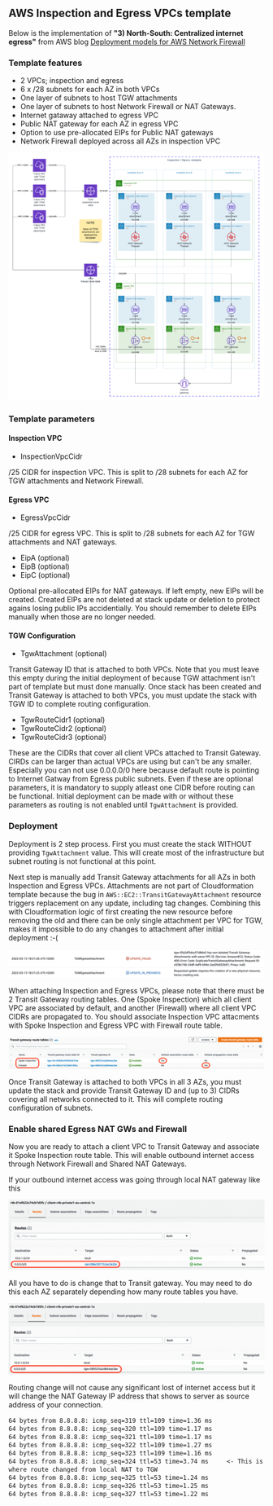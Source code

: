 ## AWS Inspection and Egress VPCs template

Below is the implementation of **"3) North-South: Centralized internet egress"** from AWS blog [Deployment models for AWS Network Firewall](https://aws.amazon.com/blogs/networking-and-content-delivery/deployment-models-for-aws-network-firewall/)

### Template features
* 2 VPCs; inspection and egress
* 6 x /28 subnets for each AZ in both VPCs
* One layer of subnets to host TGW attachments
* One layer of subnets to host Network Firewall or NAT Gateways.
* Internet gataway attached to egress VPC
* Public NAT gateway for each AZ in egress VPC
* Option to use pre-allocated EIPs for Public NAT gateways
* Network Firewall deployed across all AZs in inspection VPC

![Network diagram](diagram.png)

### Template parameters

#### Inspection VPC

   * InspectionVpcCidr

/25 CIDR for inspection VPC. This is split to /28 subnets for each AZ for TGW attachments and Network Firewall.

#### Egress VPC

   * EgressVpcCidr

/25 CIDR for egress VPC. This is split to /28 subnets for each AZ for TGW attachments and NAT gateways.

   * EipA (optional)
   * EipB (optional)
   * EipC (optional)

Optional pre-allocated EIPs for NAT gateways. If left empty, new EIPs will be created. Created EIPs
are not deleted at stack update or deletion to protect agains losing public IPs accidentially.
You should remember to delete EIPs manually when those are no longer needed.

#### TGW Configuration

   * TgwAttachment (optional)

Transit Gateway ID that is attached to both VPCs. Note that you must leave this empty during
the initial deployment of because TGW attachment isn't part of template but must done manually.
Once stack has been created and Transit Gateway is attached to both VPCs, you must update
the stack with TGW ID to complete routing configuration.

   * TgwRouteCidr1 (optional)
   * TgwRouteCidr2 (optional)
   * TgwRouteCidr3 (optional)

These are the CIDRs that cover all client VPCs attached to Transit Gateway. CIRDs can be larger
than actual VPCs are using but can't be any smaller. Especially you can not use 0.0.0.0/0
here because default route is pointing to Internet Gatway from Egress public subnets.
Even if these are optional parameters, it is mandatory to supply atleast one CIDR before
routing can be functional. Initial deployment can be made with or without these parameters
as routing is not enabled until `TgwAttachment` is provided.

### Deployment

Deployment is 2 step process. First you must create the stack WITHOUT providing `TgwAttachment` value.
This will create most of the infrastructure but subnet routing is not functional at this point.

Next step is manually add Transit Gateway attachments for all AZs in both Inspection and Egress VPCs.
Attachments are not part of Cloudformation template because the bug in `AWS::EC2::TransitGatewayAttachment`
resource triggers replacement on any update, including tag changes. Combining this with Cloudformation logic
of first creating the new resource before removing the old and there can be only single attachment per
VPC for TGW, makes it impossible to do any changes to attachment after initial deployment :-(

![TGW attachment update error](refdocs/update-error.png)

When attaching Inspection and Egress VPCs, please note that there must be 2 Transit Gateway routing
tables. One (Spoke Inspection) which all client VPC are associated by default, and another (Firewall)
where all client VPC CIDRs are propagated to. You should associate Inspection VPC attacments with
Spoke Inspection and Egress VPC with Firewall route table.

![TGW route table config](refdocs/tgw-routetable-config.png)

Once Transit Gateway is attached to both VPCs in all 3 AZs, you must update the stack and provide
Transit Gateway ID and (up to 3) CIDRs covering all networks connected to it. This will complete
routing configuration of subnets.

### Enable shared Egress NAT GWs and Firewall

Now you are ready to attach a client VPC to Transit Gateway and associate it Spoke Inspection route table.
This will enable outbound internet access through Network Firewall and Shared NAT Gateways.

If your outbound internet access was going through local NAT gateway like this

![VPC routing via NAT](refdocs/vpc-routing-natgw.png)

All you have to do is change that to Transit gateway. You may need to do this each AZ separately
depending how many route tables you have.

![VPC routing via TGW](refdocs/vpc-routing-tgw.png)

Routing change will not cause any significant lost of internet access but it will change the NAT Gateway IP address that shows to server as source address of your connection.

```
64 bytes from 8.8.8.8: icmp_seq=319 ttl=109 time=1.36 ms
64 bytes from 8.8.8.8: icmp_seq=320 ttl=109 time=1.17 ms
64 bytes from 8.8.8.8: icmp_seq=321 ttl=109 time=1.17 ms
64 bytes from 8.8.8.8: icmp_seq=322 ttl=109 time=1.27 ms
64 bytes from 8.8.8.8: icmp_seq=323 ttl=109 time=1.16 ms
64 bytes from 8.8.8.8: icmp_seq=324 ttl=53 time=3.74 ms     <- This is where route changed from local NAT to TGW
64 bytes from 8.8.8.8: icmp_seq=325 ttl=53 time=1.24 ms
64 bytes from 8.8.8.8: icmp_seq=326 ttl=53 time=1.25 ms
64 bytes from 8.8.8.8: icmp_seq=327 ttl=53 time=1.22 ms
```


